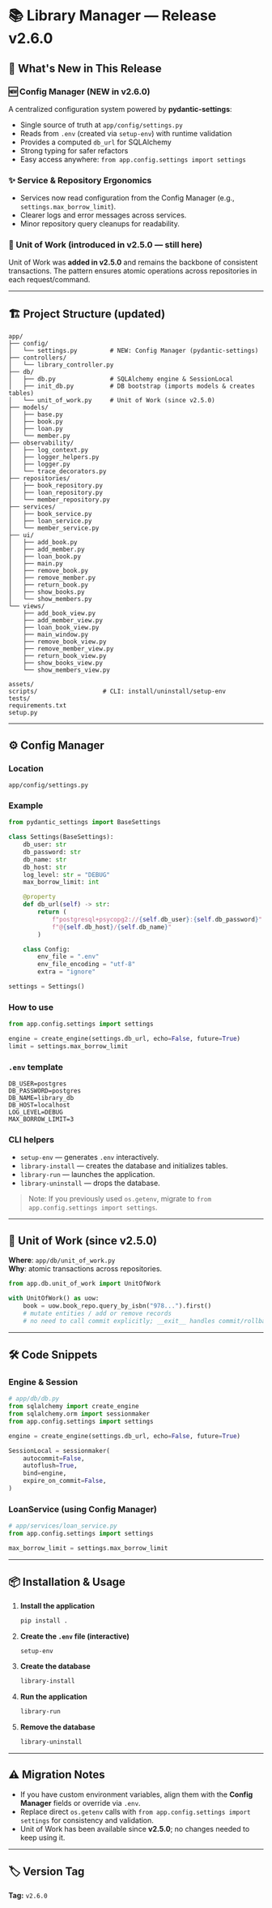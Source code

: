 # 📚 Library Manager — Release v2.6.0

## 🚀 What's New in This Release

### 🆕 Config Manager (NEW in v2.6.0)
A centralized configuration system powered by **pydantic-settings**:
- Single source of truth at `app/config/settings.py`
- Reads from `.env` (created via `setup-env`) with runtime validation
- Provides a computed `db_url` for SQLAlchemy
- Strong typing for safer refactors
- Easy access anywhere: `from app.config.settings import settings`

### ✨ Service & Repository Ergonomics
- Services now read configuration from the Config Manager (e.g., `settings.max_borrow_limit`).
- Clearer logs and error messages across services.
- Minor repository query cleanups for readability.

### 🔄 Unit of Work (introduced in v2.5.0 — still here)
Unit of Work was **added in v2.5.0** and remains the backbone of consistent transactions. The pattern ensures atomic operations across repositories in each request/command.

---

## 🏗 Project Structure (updated)
```
app/
├── config/
│   └── settings.py         # NEW: Config Manager (pydantic-settings)
├── controllers/
│   └── library_controller.py
├── db/
│   ├── db.py               # SQLAlchemy engine & SessionLocal
│   ├── init_db.py          # DB bootstrap (imports models & creates tables)
│   └── unit_of_work.py     # Unit of Work (since v2.5.0)
├── models/
│   ├── base.py
│   ├── book.py
│   ├── loan.py
│   └── member.py
├── observability/
│   ├── log_context.py
│   ├── logger_helpers.py
│   ├── logger.py
│   └── trace_decorators.py
├── repositories/
│   ├── book_repository.py
│   ├── loan_repository.py
│   └── member_repository.py
├── services/
│   ├── book_service.py
│   ├── loan_service.py
│   └── member_service.py
├── ui/
│   ├── add_book.py
│   ├── add_member.py
│   ├── loan_book.py
│   ├── main.py
│   ├── remove_book.py
│   ├── remove_member.py
│   ├── return_book.py
│   ├── show_books.py
│   └── show_members.py
└── views/
    ├── add_book_view.py
    ├── add_member_view.py
    ├── loan_book_view.py
    ├── main_window.py
    ├── remove_book_view.py
    ├── remove_member_view.py
    ├── return_book_view.py
    ├── show_books_view.py
    └── show_members_view.py

assets/
scripts/                  # CLI: install/uninstall/setup-env
tests/
requirements.txt
setup.py
```

---

## ⚙️ Config Manager

### Location
`app/config/settings.py`

### Example
```python
from pydantic_settings import BaseSettings

class Settings(BaseSettings):
    db_user: str
    db_password: str
    db_name: str
    db_host: str
    log_level: str = "DEBUG"
    max_borrow_limit: int

    @property
    def db_url(self) -> str:
        return (
            f"postgresql+psycopg2://{self.db_user}:{self.db_password}"
            f"@{self.db_host}/{self.db_name}"
        )

    class Config:
        env_file = ".env"
        env_file_encoding = "utf-8"
        extra = "ignore"

settings = Settings()
```

### How to use
```python
from app.config.settings import settings

engine = create_engine(settings.db_url, echo=False, future=True)
limit = settings.max_borrow_limit
```

### `.env` template
```
DB_USER=postgres
DB_PASSWORD=postgres
DB_NAME=library_db
DB_HOST=localhost
LOG_LEVEL=DEBUG
MAX_BORROW_LIMIT=3
```

### CLI helpers
- `setup-env` — generates `.env` interactively.
- `library-install` — creates the database and initializes tables.
- `library-run` — launches the application.
- `library-uninstall` — drops the database.

> Note: If you previously used `os.getenv`, migrate to `from app.config.settings import settings`.

---

## 🧠 Unit of Work (since v2.5.0)

**Where**: `app/db/unit_of_work.py`  
**Why**: atomic transactions across repositories.

```python
from app.db.unit_of_work import UnitOfWork

with UnitOfWork() as uow:
    book = uow.book_repo.query_by_isbn("978...").first()
    # mutate entities / add or remove records
    # no need to call commit explicitly; __exit__ handles commit/rollback
```

---

## 🛠 Code Snippets

### Engine & Session
```python
# app/db/db.py
from sqlalchemy import create_engine
from sqlalchemy.orm import sessionmaker
from app.config.settings import settings

engine = create_engine(settings.db_url, echo=False, future=True)

SessionLocal = sessionmaker(
    autocommit=False,
    autoflush=True,
    bind=engine,
    expire_on_commit=False,
)
```

### LoanService (using Config Manager)
```python
# app/services/loan_service.py
from app.config.settings import settings

max_borrow_limit = settings.max_borrow_limit
```

---

## 📦 Installation & Usage

1. **Install the application**
   ```bash
   pip install .
   ```

2. **Create the `.env` file (interactive)**
   ```bash
   setup-env
   ```

3. **Create the database**
   ```bash
   library-install
   ```

4. **Run the application**
   ```bash
   library-run
   ```

5. **Remove the database**
   ```bash
   library-uninstall
   ```

---

## ⚠️ Migration Notes
- If you have custom environment variables, align them with the **Config Manager** fields or override via `.env`.
- Replace direct `os.getenv` calls with `from app.config.settings import settings` for consistency and validation.
- Unit of Work has been available since **v2.5.0**; no changes needed to keep using it.

---

## 🏷 Version Tag
**Tag:** `v2.6.0`
